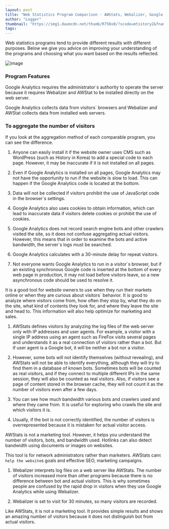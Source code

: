```yaml
---
layout: post
title: "Web Statistics Program Comparison - AWStats, Webalizer, Google Analytics"
author: "Logger"
thumbnail: "https://img1.daumcdn.net/thumb/R750x0/?scode=mtistory2&fname=https%3A%2F%2Ft1.daumcdn.net%2Fcfile%2Ftistory%2F2575A634553E690402"
tags: 
---
```



Web statistics programs tend to provide different results with different purposes. Below we give you advice on improving your understanding of the programs and choosing what you want based on the results reflected.

![image](https://t1.daumcdn.net/cfile/tistory/2575A634553E690402)

### Program Features

Google Analytics requires the administrator`s authority to operate the server because it requires Webalizer and AWStat to be installed directly on the web server.

Google Analytics collects data from visitors` browsers and Webalizer and AWStat collects data from installed web servers.

### To aggregate the number of visitors

If you look at the aggregation method of each comparable program, you can see the difference.

1. Anyone can easily install it if the website owner uses CMS such as WordPress (such as History in Korea) to add a special code to each page. However, it may be inaccurate if it is not installed on all pages.

2. Even if Google Analytics is installed on all pages, Google Analytics may not have the opportunity to run if the website is slow to load. This can happen if the Google Analytics code is located at the bottom.

3. Data will not be collected if visitors prohibit the use of JavaScript code in the browser`s settings.

4. Google Analytics also uses cookies to obtain information, which can lead to inaccurate data if visitors delete cookies or prohibit the use of cookies.

5. Google Analytics does not record search engine bots and other crawlers visited the site, so it does not confuse aggregating actual visitors. However, this means that in order to examine the bots and active bandwidth, the server`s logs must be searched.

6. Google Analytics calculates with a 30-minute delay for repeat visitors.

7. Not everyone wants Google Analytics to run in a visitor`s browser, but if an existing synchronous Google code is inserted at the bottom of every web page in production, it may not load before visitors leave, so a new asynchronous code should be used to resolve it.

It is a good tool for website owners to use when they run their markets online or when they are curious about visitors` behavior. It is good to analyze where visitors come from, how often they stop by, what they do on the site, what kind of contents they look for, and where they leave the site and head to. This information will also help optimize for marketing and sales.

1. AWStats defines visitors by analyzing the log files of the web server only with IP addresses and user agents. For example, a visitor with a single IP address using an agent such as FireFox visits several pages and understands it as a real connection of visitors rather than a bot. But if user agent is a Google bot, it will be neither a bot nor a visitor.

2. However, some bots will not identify themselves (without revealing), and AWStats will not be able to identify everything, although they will try to find them in a database of known bots. Sometimes bots will be counted as real visitors, and if they connect to multiple different IPs in the same session, they will also be counted as real visitors. Also, if visitors see a page of content stored in the browser cache, they will not count it as the number of visitors even after a few days.

3. You can see how much bandwidth various bots and crawlers used and where they came from. It is useful for exploring who crawls the site and which visitors it is.

4. Usually, if the bot is not correctly identified, the number of visitors is overrepresented because it is mistaken for actual visitor access.

AWStats is not a marketing tool. However, it helps you understand the number of visitors, bots, and bandwidth used. Hotlinks can also detect bandwidth using documents or images on websites.

This tool is for network administrators rather than marketers. AWStats can`t help the website`s goals and effective SEO, marketing campaigns.

1. Webalizer interprets log files on a web server like AWStats. The number of visitors increased more than other programs because there is no difference between bot and actual visitors. This is why sometimes people are confused by the rapid drop in visitors when they use Google Analytics while using Webalizer.

2. Webalizer is set to visit for 30 minutes, so many visitors are recorded.

Like AWStats, it is not a marketing tool. It provides simple results and shows an amazing number of visitors because it does not distinguish bot from actual visitors.